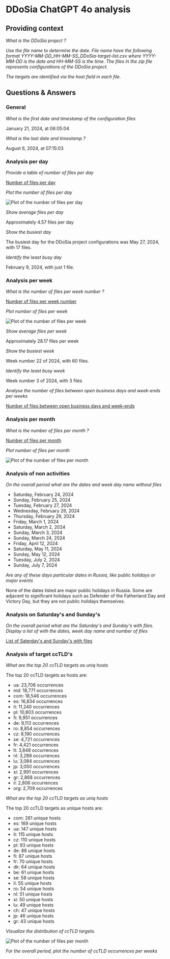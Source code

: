 # DDoSia ChatGPT 4o analysis

## Providing context

*What is the DDoSia project ?*

*Use the file name to determine the date. File name have the following format YYYY-MM-DD_HH-MM-SS_DDoSia-target-list.csv where YYYY-MM-DD is the date and HH-MM-SS is the time. The files in the zip file represents configurations of the DDoSia project.*

*The targets are identified via the host field in each file.*

## Questions & Answers

### General

*What is the first date and timestamp of the configuration files*

January 21, 2024, at 06:05:04

*What is the last date and timestamp ?*

August 6, 2024, at 07:15:03

### Analysis per day

*Provide a table of number of files per day*

[Number of files per day](data/Number_of_Files_Per_Day.csv)

*Plot the number of files per day*

![Plot of the number of files per day](data/files_per_day.png)

*Show average files per day*

Approximately 4.57 files per day

*Show the busiest day*

The busiest day for the DDoSia project configurations was May 27, 2024, with 17 files.

*Identify the least busy day*

February 9, 2024, with just 1 file.

### Analysis per week

*What is the number of files per week number ?*

[Number of files per week number](data/Number_of_Files_Per_Week.csv)

*Plot number of files per week*

![Plot of the number of files per week](data/files_per_week.png)

*Show average files per week*

Approximately 28.17 files per week

*Show the busiest week*

Week number 22 of 2024, with 60 files.

*Identify the least busy week*

Week number 3 of 2024, with 3 files

*Analyse the number of files between open business days and week-ends per weeks*

[Number of files between open business days and week-ends](data/Number_of_Files_by_Week_and_Type_of_Day.csv)

### Analysis per month

*What is the number of files per month ?*

[Number of files per month](data/Number_of_Files_Per_Month.csv)

*Plot number of files per month*

![Plot of the number of files per month](data/files_per_month.png)

### Analysis of non activities

*On the overall period what are the dates and week day name without files*

- Saturday, February 24, 2024
- Sunday, February 25, 2024
- Tuesday, February 27, 2024
- Wednesday, February 28, 2024
- Thursday, February 29, 2024
- Friday, March 1, 2024
- Saturday, March 2, 2024
- Sunday, March 3, 2024
- Sunday, March 24, 2024
- Friday, April 12, 2024
- Saturday, May 11, 2024
- Sunday, May 12, 2024
- Tuesday, July 2, 2024
- Sunday, July 7, 2024

*Are any of these days particular dates in Russia, like public holidays or major events*

None of the dates listed are major public holidays in Russia. Some are adjacent to significant holidays such as Defender of the Fatherland Day and Victory Day, but they are not public holidays themselves.

### Analysis on Saturday's and Sunday's

*On the overall period what are the Saturday's and Sunday's with files. Display a list of with the dates, week day name and number of files*

[List of Saterday's and Sunday's with files](data/Saturdays_and_Sundays_With_Files_and_Counts.csv)

### Analysis of target ccTLD's

*What are the top 20 ccTLD targets as uniq hosts*

The top 20 ccTLD targets as hosts are:

- ua: 23,706 occurrences
- md: 18,771 occurrences
- com: 18,546 occurrences
- es: 16,834 occurrences
- it: 11,240 occurrences
- pl: 10,803 occurrences
- fi: 9,951 occurrences
- de: 9,113 occurrences
- ro: 8,854 occurrences
- cz: 8,190 occurrences
- se: 4,721 occurrences
- fr: 4,421 occurrences
- lt: 3,848 occurrences
- nl: 3,289 occurrences
- lu: 3,084 occurrences
- jp: 3,050 occurrences
- si: 2,991 occurrences
- gr: 2,868 occurrences
- il: 2,806 occurrences
- org: 2,709 occurrences

*What are the top 20 ccTLD targets as uniq hosts*

The top 20 ccTLD targets as unique hosts are:

- com: 261 unique hosts
- es: 169 unique hosts
- ua: 147 unique hosts
- it: 115 unique hosts
- cz: 110 unique hosts
- pl: 93 unique hosts
- de: 88 unique hosts
- fi: 87 unique hosts
- fr: 70 unique hosts
- dk: 64 unique hosts
- be: 61 unique hosts
- se: 58 unique hosts
- il: 55 unique hosts
- ro: 54 unique hosts
- nl: 51 unique hosts
- si: 50 unique hosts
- lu: 49 unique hosts
- ch: 47 unique hosts
- jp: 46 unique hosts
- gr: 43 unique hosts

*Visualize the distribution of ccTLD targets.*

![Plot of the number of files per month](data/TOP20-ccTLDs.png)

*For the overall period, plot the number of ccTLD occurrences per weeks*